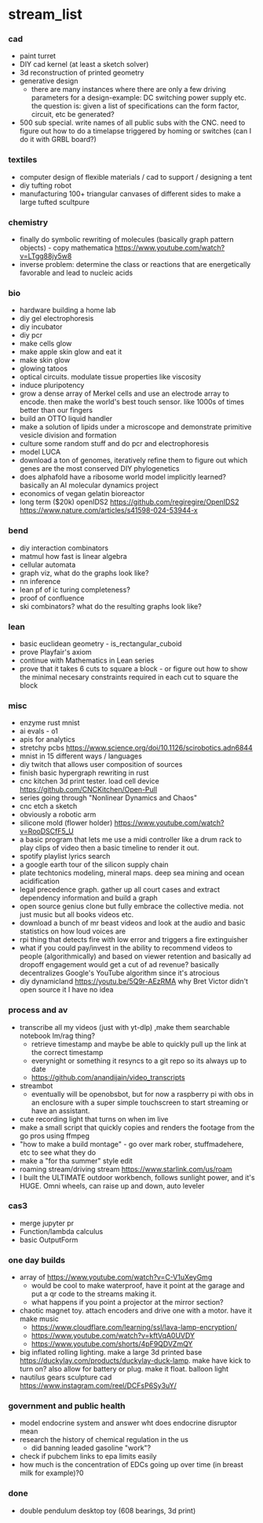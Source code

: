 # stream_list

### cad 
* paint turret
* DIY cad kernel (at least a sketch solver)
* 3d reconstruction of printed geometry 
* generative design
    * there are many instances where there are only a few driving parameters for a design-example: DC switching power supply etc. the question is: given a list of specifications can the form factor, circuit, etc be generated? 
* 500 sub special. write names of all public subs with the CNC. need to figure out how to do a timelapse triggered by homing or switches (can I do it with GRBL board?)

### textiles
* computer design of flexible materials / cad to support / designing a tent
* diy tufting robot
* manufacturing 100+ triangular canvases of different sides to make a large tufted scultpure 

### chemistry 
* finally do symbolic rewriting of molecules (basically graph pattern objects) - copy mathematica https://www.youtube.com/watch?v=LTgg88jy5w8
* inverse problem: determine the class or reactions that are energetically favorable and lead to nucleic acids 

### bio 
* hardware building a home lab
* diy gel electrophoresis 
* diy incubator
* diy pcr
* make cells glow
* make apple skin glow and eat it
* make skin glow 
* glowing tatoos
* optical circuits. modulate tissue properties like viscosity 
* induce pluripotency 
* grow a dense array of Merkel cells and use an electrode array to encode. then make the world's best touch sensor. like 1000s of times better than our fingers 
* build an OTTO liquid handler
* make a solution of lipids under a microscope and demonstrate primitive vesicle division and formation 
* culture some random stuff and do pcr and electrophoresis 
* model LUCA 
* download a ton of genomes, iteratively refine them to figure out which genes are the most conserved DIY phylogenetics
* does alphafold have a ribosome world model implicitly learned? basically an AI molecular dynamics project
* economics of vegan gelatin bioreactor
* long term ($20k) openIDS2 https://github.com/regiregire/OpenIDS2 https://www.nature.com/articles/s41598-024-53944-x

### bend
* diy interaction combinators 
* matmul how fast is linear algebra 
* cellular automata
* graph viz, what do the graphs look like?
* nn inference 
* lean pf of ic turing completeness?
* proof of confluence 
* ski combinators? what do the resulting graphs look like?

### lean 
* basic euclidean geometry - is_rectangular_cuboid
* prove Playfair's axiom
* continue with Mathematics in Lean series 
* prove that it takes 6 cuts to square a block - or figure out how to show the minimal necesary constraints required in each cut to square the block 

### misc
* enzyme rust mnist 
* ai evals - o1 
* apis for analytics
* stretchy pcbs https://www.science.org/doi/10.1126/scirobotics.adn6844
* mnist in 15 different ways / languages 
* diy twitch that allows user composition of sources 
* finish basic hypergraph rewriting in rust
* cnc kitchen 3d print tester. load cell device https://github.com/CNCKitchen/Open-Pull 
* series going through "Nonlinear Dynamics and Chaos" 
* cnc etch a sketch
* obviously a robotic arm 
* silicone mold (flower holder) https://www.youtube.com/watch?v=RooDSCfF5_U 
* a basic program that lets me use a midi controller like a drum rack to play clips of video then a basic timeline to render it out.
* spotify playlist lyrics search
* a google earth tour of the silicon supply chain
* plate techtonics modeling, mineral maps. deep sea mining and ocean acidification
* legal precedence graph. gather up all court cases and extract dependency information and build a graph
* open source genius clone but fully embrace the collective media. not just music but all books videos etc. 
* download a bunch of mr beast videos and look at the audio and basic statistics on how loud voices are 
* rpi thing that detects fire with low error and triggers a fire extinguisher
* what if you could pay/invest in the ability to recommend videos to people (algorithmically) and based on viewer retention and basically ad dropoff engagement would get a cut of ad revenue? basically decentralizes Google's YouTube algorithm since it's atrocious 
* diy dynamicland https://youtu.be/5Q9r-AEzRMA why Bret Victor didn't open source it I have no idea

### process and av
* transcribe all my videos (just with yt-dlp) ,make them searchable notebook lm/rag thing? 
    - retrieve timestamp and maybe be able to quickly pull up the link at the correct timestamp 
    - everynight or something it resyncs to a git repo so its always up to date 
    - https://github.com/anandijain/video_transcripts
* streambot
    * eventually will be openobsbot, but for now a raspberry pi with obs in an enclosure with a super simple touchscreen to start streaming or have an assistant.
* cute recording light that turns on when im live
* make a small script that quickly copies and renders the footage from the go pros using ffmpeg 
* "how to make a build montage" - go over mark rober, stuffmadehere, etc to see what they do 
* make a "for tha summer" style edit
* roaming stream/driving stream https://www.starlink.com/us/roam 
* I built the ULTIMATE outdoor workbench, follows sunlight power, and it's HUGE. Omni wheels, can raise up and down, auto leveler 

### cas3 
* merge jupyter pr  
* Function/lambda calculus
* basic OutputForm 

### one day builds
* array of https://www.youtube.com/watch?v=C-V1uXeyGmg 
    * would be cool to make waterproof, have it point at the garage and put a qr code to the streams making it.
    * what happens if you point a projector at the mirror section?
* chaotic magnet toy. attach encoders and drive one with a motor. have it make music 
    * https://www.cloudflare.com/learning/ssl/lava-lamp-encryption/
    * https://www.youtube.com/watch?v=kftVqA0UVDY
    * https://www.youtube.com/shorts/4pF9QDVZmQY
* big inflated rolling lighting. make a large 3d printed base https://duckylay.com/products/duckylay-duck-lamp. make have kick to turn on? also allow for battery or plug. make it float. balloon light
* nautilus gears sculpture cad https://www.instagram.com/reel/DCFsP6Sy3uY/

### government and public health
* model endocrine system and answer wht does endocrine disruptor mean
* research the history of chemical regulation in the us 
    * did banning leaded gasoline "work"?
* check if pubchem links to epa limits easily 
* how much is the concentration of EDCs going up over time (in breast milk for example)?0

### done
* double pendulum desktop toy (608 bearings, 3d print)